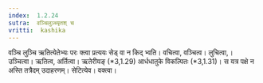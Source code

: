 ```yaml
---
index:  1.2.24
sutra:  वञ्चिलुञ्च्यृतश् च
vritti:  kashika 
---
```


वञ्चि लुञ्चि ऋतित्येतेभ्यः परः क्त्वा प्रत्ययः सेड् वा न किद् भ्वति। वचित्वा, वञ्चित्व। लुचित्वा,। उञ्चित्वा। ऋतित्व, अर्तित्वा। ऋतेरीयङ् (*3,1.29) आर्धधातुके विकल्पितः (*3,1.31)। स यत्र पक्षे न अस्ति तत्रैदम् उदाहरणम्। सेटित्येव। वक्त्वा।

